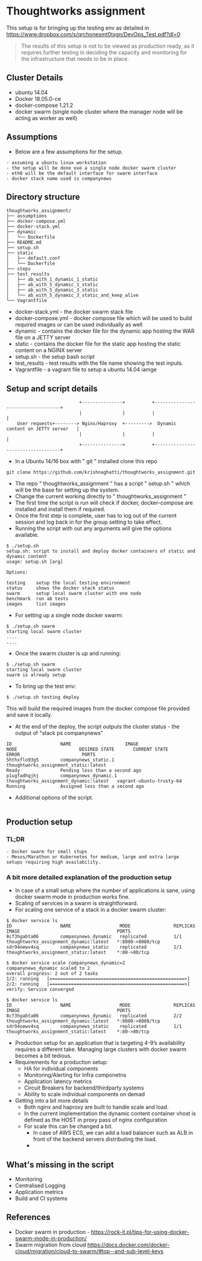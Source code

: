 # Thoughtworks assignment


This setup is for bringing up the testing env as detailed in https://www.dropbox.com/s/qrchonesmt0txgn/DevOps_Test.pdf?dl=0


> The results of this setup is not to be viewed as production ready, as it requires further testing in deciding the capacity and monitoring for the infrastructure that needs to be in place.


## Cluster Details

* ubuntu 14.04
* Docker 18.05.0-ce
* docker-compose 1.21.2
* docker swarm (single node cluster where the manager node will be acting as worker as well)


## Assumptions

* Below are a few assumptions for the setup.

```
- assuming a ubuntu linux workstation 
- the setup will be done ove a single node docker swarm cluster
- eth0 will be the default interface for swarm interface
- docker stack name used is companynews
```

## Directory structure

```
thoughtworks_assignment/
├── assumptions
├── docker-compose.yml
├── docker-stack.yml
├── dynamic
│   └── Dockerfile
├── README.md
├── setup.sh
├── static
│   ├── default.conf
│   └── Dockerfile
├── steps
├── test_results
│   ├── ab_with_1_dynamic_1_static
│   ├── ab_with_5_dynamic_1_static
│   ├── ab_with_5_dynamic_3_static
│   └── ab_with_5_dynamic_3_static_and_keep_alive
└── Vagrantfile
```

* docker-stack.yml - the docker swarm stack file
* docker-compose.yml - docker compose file which will be used to build required images or can be used individually as well
* dynamic - contains the docker file for the dynamic app hosting the WAR file on a JETTY server
* static - contains the docker file for the static app hosting the static content on a NGINX server 
* setup.sh - the setup bash script
* test_results - test results with the file name showing the test inputs.
* Vagrantfile - a vagrant file to setup a ubuntu 14.04 iamge 

## Setup and script details

                               +---------------+          +-----------------------------------+
                               |               |          |                                   |
        User requests+--------> Nginx/Haproxy  +--------->  Dynamic content on JETTY server   |
                               |               |          |                                   |
                               +---------------+          +-----------------------------------+


* In a Ubuntu 14/16 box with " git " installed clone this repo

```
git clone https://github.com/krishnaghatti/thoughtworks_assignment.git
```

* The repo " thoughtworks_assignment " has a script " setup.sh " which will be the base for setting up the system.
* Change the current working directly to " thoughtworks_assignment "
* The first time the script is run will check if docker, docker-compose are installed and install them if required.
* Once the first step is complete, user has to log out of the current session and log back in for the group setting to take effect.
* Running the script with out any arguments will give the options available.

```
$ ./setup.sh
setup.sh: script to install and deploy docker containers of static and dynamic content
usage: setup.sh [arg]

Options:

testing    setup the local testing environment
status     shows the docker stack status
swarm      setup local swarm cluster with one node
benchmark  run ab tests
images     list images
```

* For setting up a single node docker swarm:

```
$ ./setup.sh swarm
starting local swarm cluster
....
....
```

* Once the swarm cluster is up and running:

```
$ ./setup.sh swarm
starting local swarm cluster
swarm is already setup
```
* To bring up the test env:

```
$ ./setup.sh testing deploy
```
This will build the required images from the docker compose file provided and save it locally.

* At the end of the deploy, the script outputs the cluster status - the output of "stack ps companynews"

```
ID                  NAME                    IMAGE                                    NODE                       DESIRED STATE       CURRENT STATE                     ERROR                       PORTS
5hthxflo93g5        companynews_static.1    thoughtworks_assignment_static:latest                               Ready               Pending less than a second ago
p1ugfadhqjhj        companynews_dynamic.1   thoughtworks_assignment_dynamic:latest   vagrant-ubuntu-trusty-64   Running             Assigned less than a second ago

```

* Additional options of the script.
```

```

## Production setup

### TL;DR 
```
- Docker swarm for small stups
- Mesos/Marathon or Kubernetes for medium, large and extra large setups requiring high availability. 
```
### A bit more detailed explanation of the production setup

* In case of a small setup where the number of applications is sane, using docker swarm mode in production works fine. 
* Scaling of services in a swarm is straightforward. 
* For scaling one service of a stack in a docker swarm cluster:
```
$ docker service ls
ID                  NAME                  MODE                REPLICAS            IMAGE                                    PORTS
8cf3hgabta06        companynews_dynamic   replicated          1/1                 thoughtworks_assignment_dynamic:latest   *:8080->8080/tcp
sdr94oewv4sq        companynews_static    replicated          1/1                 thoughtworks_assignment_static:latest    *:80->80/tcp

$ docker service scale companynews_dynamic=2
companynews_dynamic scaled to 2
overall progress: 2 out of 2 tasks
1/2: running   [==================================================>]
2/2: running   [==================================================>]
verify: Service converged

$ docker service ls
ID                  NAME                  MODE                REPLICAS            IMAGE                                    PORTS
8cf3hgabta06        companynews_dynamic   replicated          2/2                 thoughtworks_assignment_dynamic:latest   *:8080->8080/tcp
sdr94oewv4sq        companynews_static    replicated          1/1                 thoughtworks_assignment_static:latest    *:80->80/tcp
```  
* Production setup for an application that is targeting 4-9’s availability requires a different take. Managing large clusters with docker swarm becomes a bit tedious.
* Requirements for a production setup:
	* HA for individual components
	* Monitoring/Alerting for Infra componetns
	* Application latency metrics
	* Circuit Breakers for backend/thirdparty systems
	* Ability to scale individual components on demad
* Getting into a bit more details 
	* Both nginx and haproxy are built to handle scale and load.
	* In the current implementation the dynamic content container vhost is defined as the HOST in proxy pass of nginx configuration
	* For scale this can be changed a bit.
		* In case of AWS ECS, we can add a load balancer such as ALB in front of the backend servers distributing the load.
		* 





## What's missing in the script 

* Monitoring
* Centralised Logging
* Application metrics
* Build and CI systems


## References

* Docker swarm in production - https://rock-it.pl/tips-for-using-docker-swarm-mode-in-production/
* Swarm migration from cloud https://docs.docker.com/docker-cloud/migration/cloud-to-swarm/#top--and-sub-level-keys
